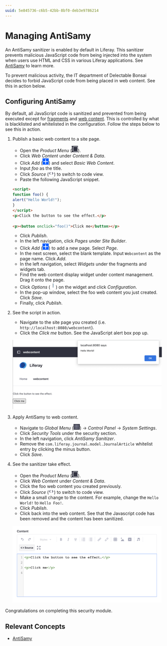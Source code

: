 ```yaml
---
uuid: 5e845736-c6b5-42bb-8bf0-deb3e9786214
---
```

# Managing AntiSamy

An AntiSamy sanitizer is enabled by default in Liferay. This sanitizer prevents malicious JavaScript code from being injected into the system when users use HTML and CSS in various Liferay applications. See [AntiSamy](https://learn.liferay.com/web/guest/w/dxp/installation-and-upgrades/securing-liferay/using-antisamy) to learn more. 

To prevent malicious activity, the IT department of Delectable Bonsai decides to forbid JavaScript code from being placed in web content. See this in action below. 

## Configuring AntiSamy

By default, all JavaScript code is sanitized and prevented from being executed except for [fragments](https://learn.liferay.com/web/guest/w/dxp/site-building/creating-pages/page-fragments-and-widgets/using-fragments) and [web content](https://learn.liferay.com/web/guest/w/dxp/content-authoring-and-management/web-content). This is controlled by what is blacklisted and whitelisted in the configuration. Follow the steps below to see this in action.

1. Publish a basic web content to a site page.

   * Open the _Product Menu_ (![Product Menu](../../images/icon-product-menu.png)).
   * Click _Web Content_ under _Content & Data_.
   * Click _Add_ (![Add icon](../../images/icon-add.png)) and select _Basic Web Content_.
   * Input _foo_ as the title.
   * Click _Source_ (![Code icon](../../images/icon-code.png)) to switch to code view.
   * Paste the following JavaScript snippet.

   ```html
   <script>
   function foo() {
   alert("Hello World!");
   }
   </script>
   <p>Click the button to see the effect.</p>

   <p><button onclick="foo()">Click me</button></p>
   ```
   * Click _Publish_.
   * In the left navigation, click _Pages_ under _Site Builder_.
   * Click _Add_ (![Add icon](../../images/icon-add.png)) to add a new page. Select _Page_.
   * In the next screen, select the blank template. Input `Webcontent` as the page name. Click _Add_.
   * In the left navigation, select _Widgets_ under the fragments and widgets tab.
   * Find the web content display widget under content management. Drag it onto the page.
   * Click _Options_ (![Options icon](../../images/icon-actions.png)) on the widget and click _Configuration_.
   * In the pop-up window, select the foo web content you just created. Click _Save_.
   * Finally, click _Publish_.

1. See the script in action.

   * Navigate to the site page you created (i.e. `http://localhost:8080/webcontent`).
   * Click the _Click me_ button. See the JavaScript alert box pop up.

   ![The alert box pops up after clicking the button.](./managing-antisamy/images/01.png)

1. Apply AntiSamy to web content.

   * Navigate to _Global Menu_ (![Global Menu](../../images/icon-applications-menu.png)) &rarr; _Control Panel_ &rarr; _System Settings_.
   * Click _Security Tools_ under the security section.
   * In the left navigation, click _AntiSamy Sanitizer_.
   * Remove the `com.liferay.journal.model.JournalArticle` whitelist entry by clicking the minus button.
   * Click _Save_.

1. See the sanitizer take effect.

   * Open the _Product Menu_ (![Product Menu](../../images/icon-product-menu.png)).
   * Click _Web Content_ under _Content & Data_.
   * Click the foo web content you created previously.
   * Click _Source_ (![Code icon](../../images/icon-code.png)) to switch to code view.
   * Make a small change to the content. For example, change the `Hello World!` to `Hello Foo!`. 
   * Click _Publish_.
   * Click back into the web content. See that the Javascript code has been removed and the content has been sanitized.

   ![The web content is sanitized by AntiSamy.](./managing-antisamy/images/02.png)

Congratulations on completing this security module.

## Relevant Concepts

- [AntiSamy](https://learn.liferay.com/web/guest/w/dxp/installation-and-upgrades/securing-liferay/using-antisamy)
